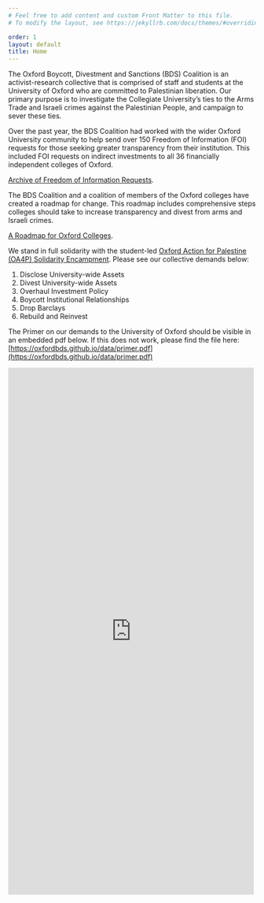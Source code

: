 ```yaml
---
# Feel free to add content and custom Front Matter to this file.
# To modify the layout, see https://jekyllrb.com/docs/themes/#overriding-theme-defaults

order: 1
layout: default
title: Home
---
```


The Oxford Boycott, Divestment and Sanctions (BDS) Coalition is an activist-research collective that is comprised of staff and students at the University of Oxford who are committed to Palestinian liberation. Our primary purpose is to investigate the Collegiate University’s ties to the Arms Trade and Israeli crimes against the Palestinian People, and campaign to sever these ties.

Over the past year, the BDS Coalition had worked with the wider Oxford University community to help send over 150 Freedom of Information (FOI) requests for those seeking greater transparency from their institution. This included FOI requests on indirect investments to all 36 financially independent colleges of Oxford.

[Archive of Freedom of Information Requests](./archiveoffois.md).

The BDS Coalition and a coalition of members of the Oxford colleges have created a roadmap for change. This roadmap includes comprehensive steps colleges should take to increase transparency and divest from arms and Israeli crimes. 

[A Roadmap for Oxford Colleges](./collegeroadmap.pdf).

We stand in full solidarity with the student-led [Oxford Action for Palestine (OA4P) Solidarity Encampment](https://linktr.ee/oxact4pal). Please see our collective demands below:

1. Disclose University-wide Assets
2. Divest University-wide Assets 
3. Overhaul Investment Policy
4. Boycott Institutional Relationships
5. Drop Barclays 
6. Rebuild and Reinvest 



The Primer on our demands to the University of Oxford should be visible in an embedded pdf below. If this does not work, please find the file here: [https://oxfordbds.github.io/data/primer.pdf](https://oxfordbds.github.io/data/primer.pdf)

<embed src="https://oxfordbds.github.io/data/primer.pdf" width="500" height="1070" type="application/pdf">
